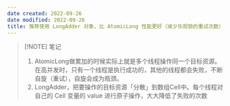 ```yaml
---
date created: 2022-09-26
date modified: 2022-09-26
title: 推荐使用 LongAdder 对象，比 AtomicLong 性能更好（减少乐观锁的重试次数）
---
```


> [!NOTE] 笔记
> 1. AtomicLong做累加的时候实际上就是多个线程操作同一个目标资源。在高并发时，只有一个线程是执行成功的，其他的线程都会失败，不断自旋（重试），自旋会成为瓶颈。
> 2. LongAdder，把要操作的目标资源「分散」到数组Cell中。每个线程对自己的 Cell 变量的 value 进行原子操作，大大降低了失败的次数
